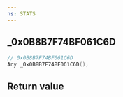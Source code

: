 ```yaml
---
ns: STATS
---
```

## _0x0B8B7F74BF061C6D

```c
// 0x0B8B7F74BF061C6D
Any _0x0B8B7F74BF061C6D();
```


## Return value
